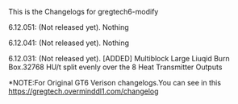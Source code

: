 This is the Changelogs for gregtech6-modify

6.12.051: (Not released yet).
Nothing

6.12.041: (Not released yet).
Nothing

6.12.031: (Not released yet).
[ADDED]
Multiblock Large Liuqid Burn Box.32768 HU/t split evenly over the 8 Heat Transmitter Outputs

*NOTE:For Original GT6 Verison changelogs.You can see in this https://gregtech.overminddl1.com/changelog 